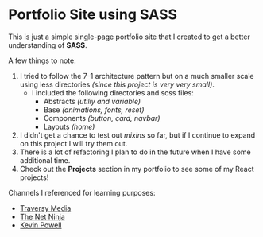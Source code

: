 # Portfolio Site using SASS

This is just a simple single-page portfolio site that I created to get a better understanding of **SASS**.

A few things to note:

1. I tried to follow the 7-1 architecture pattern but on a much smaller scale using less directories _(since this project is very very small)_.
   - I included the following directories and scss files:
     - Abstracts _(utiliy and variable)_
     - Base _(animations, fonts, reset)_
     - Components _(button, card, navbar)_
     - Layouts _(home)_
2. I didn't get a chance to test out _mixins_ so far, but if I continue to expand on this project I will try them out.
3. There is a lot of refactoring I plan to do in the future when I have some additional time.
4. Check out the **Projects** section in my portfolio to see some of my React projects!

Channels I referenced for learning purposes:

- [Traversy Media](https://www.youtube.com/c/TraversyMedia)
- [The Net Ninja](https://www.youtube.com/c/TheNetNinja)
- [Kevin Powell](https://www.youtube.com/kepowob)
